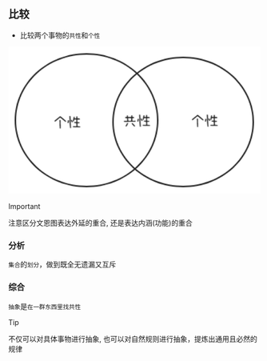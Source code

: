 ## 比较

- 比较两个事物的`共性`和`个性`

<img src="../images/compare.png" width="900">

> [!IMPORTANT]
> 注意区分文恩图表达外延的重合, 还是表达内涵(功能)的重合

### 分析

`集合`的`划分`，做到既全无遗漏又互斥

### 综合

`抽象`是`在一群东西里找共性`

> [!TIP]
> 不仅可以对具体事物进行抽象, 也可以对自然规则进行抽象，提炼出通用且必然的规律
